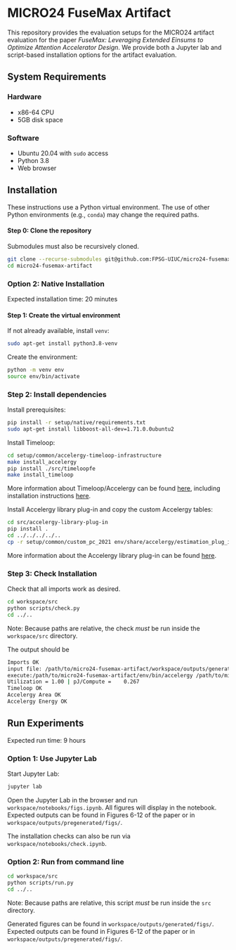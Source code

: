# MICRO24 FuseMax Artifact

This repository provides the evaluation setups for the MICRO24 artifact
evaluation for the paper *FuseMax: Leveraging Extended Einsums to Optimize
Attention Accelerator Design*. We provide both a Jupyter lab and script-based
installation options for the artifact evaluation.

## System Requirements

### Hardware

- x86-64 CPU
- 5GB disk space

### Software

- Ubuntu 20.04 with `sudo` access
- Python 3.8
- Web browser

## Installation

These instructions use a Python virtual environment. The use of other Python
environments (e.g., `conda`) may change the required paths.

#### Step 0: Clone the repository

Submodules must also be recursively cloned.

```bash
git clone --recurse-submodules git@github.com:FPSG-UIUC/micro24-fusemax-artifact.git
cd micro24-fusemax-artifact
```

### Option 2: Native Installation

Expected installation time: 20 minutes

#### Step 1: Create the virtual environment

If not already available, install `venv`:
```bash
sudo apt-get install python3.8-venv
```

Create the environment:

```bash
python -m venv env
source env/bin/activate
```

### Step 2: Install dependencies

Install prerequisites:

```bash
pip install -r setup/native/requirements.txt
sudo apt-get install libboost-all-dev=1.71.0.0ubuntu2
```

Install Timeloop:
```bash
cd setup/common/accelergy-timeloop-infrastructure
make install_accelergy
pip install ./src/timeloopfe
make install_timeloop
```

More information about Timeloop/Accelergy can be found
[here](https://github.com/Accelergy-Project/accelergy-timeloop-infrastructure/),
including installation instructions
[here](https://timeloop.csail.mit.edu/v4/installation).

Install Accelergy library plug-in and copy the custom Accelergy tables:
```bash
cd src/accelergy-library-plug-in
pip install .
cd ../../../../..
cp -r setup/common/custom_pc_2021 env/share/accelergy/estimation_plug_ins/accelergy-library-plugin/library
```

More information about the Accelergy library plug-in can be found
[here](https://github.com/Accelergy-Project/accelergy-library-plug-in).

### Step 3: Check Installation

Check that all imports work as desired.

```bash
cd workspace/src
python scripts/check.py
cd ../..
```

Note: Because paths are relative, the check *must* be run inside the `workspace/src` directory.

The output should be
```bash
Imports OK
input file: /path/to/micro24-fusemax-artifact/workspace/outputs/generated/check/timeloop/parsed-processed-input.yaml
execute:/path/to/micro24-fusemax-artifact/env/bin/accelergy /path/to/micro24-fusemax-artifact/workspace/outputs/generated/check/timeloop/parsed-processed-input.yaml --oprefix timeloop-model. -o ./ > timeloop-model.accelergy.log 2>&1
Utilization = 1.00 | pJ/Compute =    0.267
Timeloop OK
Accelergy Area OK
Accelergy Energy OK
```

## Run Experiments

Expected run time: 9 hours

### Option 1: Use Jupyter Lab

Start Jupyter Lab:
```bash
jupyter lab
```

Open the Jupyter Lab in the browser and run `workspace/notebooks/figs.ipynb`.
All figures will display in the notebook. Expected outputs can be found in
Figures 6-12 of the paper or in `workspace/outputs/pregenerated/figs/`.

The installation checks can also be run via `workspace/notebooks/check.ipynb`.

### Option 2: Run from command line

```bash
cd workspace/src
python scripts/run.py
cd ../..
```

Note: Because paths are relative, this script *must* be run inside the `src` directory.

Generated figures can be found in `workspace/outputs/generated/figs/`.
Expected outputs can be found in Figures 6-12 of the paper or in
`workspace/outputs/pregenerated/figs/`.

